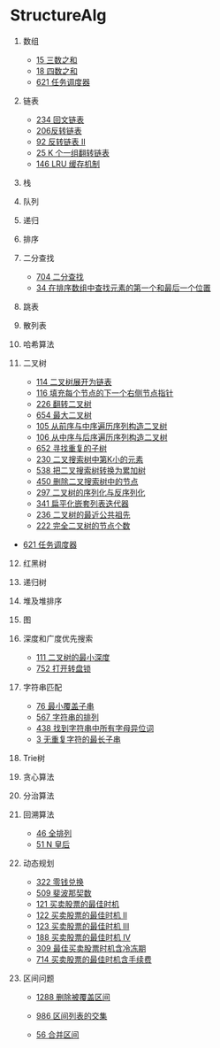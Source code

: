 # StructureAlg

1. 数组

   * [15 三数之和](https://leetcode-cn.com/problems/3sum/)
   * [18 四数之和](https://leetcode-cn.com/problems/4sum/)
   * [621 任务调度器](https://leetcode-cn.com/problems/task-scheduler/)

2. 链表

   * [234 回文链表](https://leetcode-cn.com/problems/palindrome-linked-list/)
   * [206反转链表](https://leetcode-cn.com/problems/reverse-linked-list/)
   * [92 反转链表 II](https://leetcode-cn.com/problems/reverse-linked-list-ii/)
   * [25 K 个一组翻转链表](https://leetcode-cn.com/problems/reverse-nodes-in-k-group/)
   * [146 LRU 缓存机制](https://leetcode-cn.com/problems/lru-cache/)

3. 栈

4. 队列

5. 递归

6. 排序

7. 二分查找
   * [704 二分查找](https://leetcode-cn.com/problems/binary-search/)
   * [34 在排序数组中查找元素的第一个和最后一个位置](https://leetcode-cn.com/problems/find-first-and-last-position-of-element-in-sorted-array/)

8. 跳表

9. 散列表

10. 哈希算法

11. 二叉树

    * [114 二叉树展开为链表](https://leetcode-cn.com/problems/flatten-binary-tree-to-linked-list/)
    * [116 填充每个节点的下一个右侧节点指针](https://leetcode-cn.com/problems/populating-next-right-pointers-in-each-node/)
    * [226 翻转二叉树](https://leetcode-cn.com/problems/invert-binary-tree/)
    * [654 最大二叉树](https://leetcode-cn.com/problems/maximum-binary-tree/)
    * [105 从前序与中序遍历序列构造二叉树](https://leetcode-cn.com/problems/construct-binary-tree-from-preorder-and-inorder-traversal/)
    * [106 从中序与后序遍历序列构造二叉树](https://leetcode-cn.com/problems/construct-binary-tree-from-inorder-and-postorder-traversal/)
    * [652 寻找重复的子树](https://leetcode-cn.com/problems/find-duplicate-subtrees/)
    * [230 二叉搜索树中第K小的元素](https://leetcode-cn.com/problems/kth-smallest-element-in-a-bst/)
    * [538 把二叉搜索树转换为累加树](https://leetcode-cn.com/problems/convert-bst-to-greater-tree/)
    * [450 删除二叉搜索树中的节点](https://leetcode-cn.com/problems/delete-node-in-a-bst/)
    * [297 二叉树的序列化与反序列化](https://leetcode-cn.com/problems/serialize-and-deserialize-binary-tree/)
    * [341 扁平化嵌套列表迭代器](https://leetcode-cn.com/problems/flatten-nested-list-iterator/)
    * [236 二叉树的最近公共祖先](https://leetcode-cn.com/problems/lowest-common-ancestor-of-a-binary-tree/)
    * [222 完全二叉树的节点个数](https://leetcode-cn.com/problems/count-complete-tree-nodes/)
* [621 任务调度器](https://leetcode-cn.com/problems/task-scheduler/)
12. 红黑树

13. 递归树

14. 堆及堆排序

15. 图

16. 深度和广度优先搜索
    * [111 二叉树的最小深度](https://leetcode-cn.com/problems/minimum-depth-of-binary-tree/)
    * [752 打开转盘锁](https://leetcode-cn.com/problems/open-the-lock/)

17. 字符串匹配
    * [76 最小覆盖子串](https://leetcode-cn.com/problems/minimum-window-substring/)
    * [567 字符串的排列](https://leetcode-cn.com/problems/permutation-in-string/)
    * [438 找到字符串中所有字母异位词](https://leetcode-cn.com/problems/find-all-anagrams-in-a-string/)
    * [3 无重复字符的最长子串](https://leetcode-cn.com/problems/longest-substring-without-repeating-characters/)

18. Trie树

19. 贪心算法

20. 分治算法

21. 回溯算法
    * [46 全排列](https://leetcode-cn.com/problems/permutations/)
    * [ 51 N 皇后](https://leetcode-cn.com/problems/n-queens/)

22. 动态规划
    * [322 零钱兑换](https://leetcode-cn.com/problems/coin-change/)
    * [509 斐波那契数](https://leetcode-cn.com/problems/fibonacci-number/)
    * [121 买卖股票的最佳时机](https://leetcode-cn.com/problems/best-time-to-buy-and-sell-stock/)
    * [122 买卖股票的最佳时机 II](https://leetcode-cn.com/problems/best-time-to-buy-and-sell-stock-ii/)
    * [123 买卖股票的最佳时机 III](https://leetcode-cn.com/problems/best-time-to-buy-and-sell-stock-iii/)
    * [188 买卖股票的最佳时机 IV](https://leetcode-cn.com/problems/best-time-to-buy-and-sell-stock-iv/)
    * [309 最佳买卖股票时机含冷冻期](https://leetcode-cn.com/problems/best-time-to-buy-and-sell-stock-with-cooldown/)
    * [714 买卖股票的最佳时机含手续费](https://leetcode-cn.com/problems/best-time-to-buy-and-sell-stock-with-transaction-fee/)

23. 区间问题

    * [1288 删除被覆盖区间](https://leetcode-cn.com/problems/remove-covered-intervals/)

    * [986 区间列表的交集](https://leetcode-cn.com/problems/interval-list-intersections/)
    * [56 合并区间](https://leetcode-cn.com/problems/merge-intervals/)

